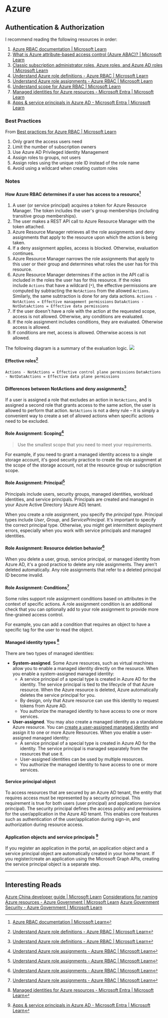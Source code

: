 # Azure
## Authentication & Authorization  
I recommend reading the following resources in order:  
1. [Azure RBAC documentation | Microsoft Learn](https://learn.microsoft.com/en-us/azure/role-based-access-control/) 
2. [What is Azure attribute-based access control (Azure ABAC)? | Microsoft Learn](https://learn.microsoft.com/en-us/azure/role-based-access-control/conditions-overview)
3. [Classic subscription administrator roles, Azure roles, and Azure AD roles | Microsoft Learn](https://learn.microsoft.com/en-us/azure/role-based-access-control/rbac-and-directory-admin-roles)
4. [Understand Azure role definitions - Azure RBAC | Microsoft Learn](https://learn.microsoft.com/en-us/azure/role-based-access-control/role-definitions)
5. [Understand Azure role assignments - Azure RBAC | Microsoft Learn](https://learn.microsoft.com/en-us/azure/role-based-access-control/role-assignments)
6. [Understand scope for Azure RBAC | Microsoft Learn](https://learn.microsoft.com/en-us/azure/role-based-access-control/scope-overview)
7. [Managed identities for Azure resources - Microsoft Entra | Microsoft Learn](https://learn.microsoft.com/en-us/azure/active-directory/managed-identities-azure-resources/overview)
8. [Apps & service principals in Azure AD - Microsoft Entra | Microsoft Learn](https://learn.microsoft.com/en-us/azure/active-directory/develop/app-objects-and-service-principals)
### Best Practices
From [Best practices for Azure RBAC | Microsoft Learn](https://learn.microsoft.com/en-us/azure/role-based-access-control/best-practices)  
1. Only grant the access users need  
2. Limit the number of subscription owners  
3. Use Azure AD Privileged Identity Management
4. Assign roles to groups, not users
5. Assign roles using the unique role ID instead of the role name
6. Avoid using a wildcard when creating custom roles
### Notes
####  How Azure RBAC determines if a user has access to a resource[^1]  
1.  A user (or service principal) acquires a token for Azure Resource Manager.
    The token includes the user's group memberships (including transitive group memberships).
2.  The user makes a REST API call to Azure Resource Manager with the token attached.
3.  Azure Resource Manager retrieves all the role assignments and deny assignments that apply to the resource upon which the action is being taken.
4.  If a deny assignment applies, access is blocked. Otherwise, evaluation continues.
5.  Azure Resource Manager narrows the role assignments that apply to this user or their group and determines what roles the user has for this resource.
6.  Azure Resource Manager determines if the action in the API call is included in the roles the user has for this resource. If the roles include `Actions` that have a wildcard (`*`), the effective permissions are computed by subtracting the `NotActions` from the allowed `Actions`. Similarly, the same subtraction is done for any data actions.
    `Actions - NotActions = Effective management permissions`
    `DataActions - NotDataActions = Effective data permissions`
7.  If the user doesn't have a role with the action at the requested scope, access is not allowed. Otherwise, any conditions are evaluated.
8.  If the role assignment includes conditions, they are evaluated. Otherwise access is allowed.
9.  If conditions are met, access is allowed. Otherwise access is not allowed.

The following diagram is a summary of the evaluation logic.
![](/Screenshots/Pasted%20image%2020230106095903.png)
#### Effective roles[^2]
`Actions - NotActions = Effective control plane permissions`
`DataActions - NotDataActions = Effective data plane permissions`

#### Differences between NotActions and deny assignments[^2]

If a user is assigned a role that excludes an action in `NotActions`, and is assigned a second role that grants access to the same action, the user is allowed to perform that action. `NotActions` is not a deny rule – it is simply a convenient way to create a set of allowed actions when specific actions need to be excluded.

#### Role Assignment: Scoping[^3]
> Use the smallest scope that you need to meet your requirements.

For example, if you need to grant a managed identity access to a single storage account, it's good security practice to create the role assignment at the scope of the storage account, not at the resource group or subscription scope.

#### Role Assignment: Principal[^3]
Principals include users, security groups, managed identities, workload identities, and service principals. Principals are created and managed in your Azure Active Directory (Azure AD) tenant. 

When you create a role assignment, you specify the _principal type_. Principal types include _User_, _Group_, and _ServicePrincipal_. It's important to specify the correct principal type. Otherwise, you might get intermittent deployment errors, especially when you work with service principals and managed identities.

#### Role Assignment: Resource deletion behavior[^3]
When you delete a user, group, service principal, or managed identity from Azure AD, it's a good practice to delete any role assignments. They aren't deleted automatically. Any role assignments that refer to a deleted principal ID become invalid.

#### Role Assignment: Conditions[^3]
Some roles support role assignment conditions based on attributes in the context of specific actions. A role assignment condition is an additional check that you can optionally add to your role assignment to provide more fine-grained access control.

For example, you can add a condition that requires an object to have a specific tag for the user to read the object.

#### Managed identity types [^4]
There are two types of managed identities:
-   **System-assigned**. Some Azure resources, such as virtual machines allow you to enable a managed identity directly on the resource. When you enable a system-assigned managed identity:  
    -   A service principal of a special type is created in Azure AD for the identity. The service principal is tied to the lifecycle of that Azure resource. When the Azure resource is deleted, Azure automatically deletes the service principal for you.
    -   By design, only that Azure resource can use this identity to request tokens from Azure AD.
    -   You authorize the managed identity to have access to one or more services.
-   **User-assigned**. You may also create a managed identity as a standalone Azure resource. You can [create a user-assigned managed identity](https://learn.microsoft.com/en-us/azure/active-directory/managed-identities-azure-resources/how-to-manage-ua-identity-portal) and assign it to one or more Azure Resources. When you enable a user-assigned managed identity:
    -   A service principal of a special type is created in Azure AD for the identity. The service principal is managed separately from the resources that use it.
    -   User-assigned identities can be used by multiple resources.
    -   You authorize the managed identity to have access to one or more services.

#### Service principal object
To access resources that are secured by an Azure AD tenant, the entity that requires access must be represented by a security principal. This requirement is true for both users (user principal) and applications (service principal). The security principal defines the access policy and permissions for the user/application in the Azure AD tenant. This enables core features such as authentication of the user/application during sign-in, and authorization during resource access.


#### Application objects and service principals [^5]
If you register an application in the portal, an application object and a service principal object are automatically created in your home tenant. If you register/create an application using the Microsoft Graph APIs, creating the service principal object is a separate step.




---
## Interesting Reads  
[Azure China developer guide | Microsoft Learn](https://learn.microsoft.com/en-us/azure/china/resources-developer-guide)
[Considerations for naming Azure resources - Azure Government | Microsoft Learn](https://learn.microsoft.com/en-us/azure/azure-government/documentation-government-concept-naming-resources)
[Azure Government Security - Azure Government | Microsoft Learn](https://learn.microsoft.com/en-us/azure/azure-government/documentation-government-plan-security)

[^1]: [Azure RBAC documentation | Microsoft Learn](https://learn.microsoft.com/en-us/azure/role-based-access-control/)
[^2]: [Understand Azure role definitions - Azure RBAC | Microsoft Learn](https://learn.microsoft.com/en-us/azure/role-based-access-control/role-definitions)
[^3]: [Understand Azure role assignments - Azure RBAC | Microsoft Learn](https://learn.microsoft.com/en-us/azure/role-based-access-control/role-assignments)
[^4]: [Managed identities for Azure resources - Microsoft Entra | Microsoft Learn](https://learn.microsoft.com/en-us/azure/active-directory/managed-identities-azure-resources/overview)
[^5]: [Apps & service principals in Azure AD - Microsoft Entra | Microsoft Learn](https://learn.microsoft.com/en-us/azure/active-directory/develop/app-objects-and-service-principals)